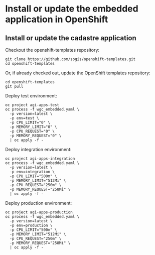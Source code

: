 # Install or update the embedded application in OpenShift

## Install or update the cadastre application

Checkout the openshift-templates repository:

```
git clone https://github.com/sogis/openshift-templates.git
cd openshift-templates
```

Or, if already checked out, update the OpenShift templates repository:

```
cd openshift-templates
git pull
```


Deploy test environment:
```
oc project agi-apps-test
oc process -f wgc_embedded.yaml \
  -p version=latest \
  -p env=test \
  -p CPU_LIMIT="0" \
  -p MEMORY_LIMIT="0" \
  -p CPU_REQUEST="0" \
  -p MEMORY_REQUEST="0" \
  | oc apply -f -
```
Deploy integration environment:
```
oc project agi-apps-integration
oc process -f wgc_embedded.yaml \
  -p version=latest \
  -p env=integration \
  -p CPU_LIMIT="500m" \
  -p MEMORY_LIMIT="512Mi" \
  -p CPU_REQUEST="250m" \
  -p MEMORY_REQUEST="258Mi" \
  | oc apply -f -
```
Deploy production environment:
```
oc project agi-apps-production
oc process -f wgc_embedded.yaml \
  -p version=latest \
  -p env=production \
  -p CPU_LIMIT="500m" \
  -p MEMORY_LIMIT="512Mi" \
  -p CPU_REQUEST="250m" \
  -p MEMORY_REQUEST="258Mi" \
  | oc apply -f -
```
